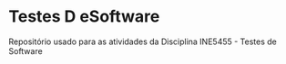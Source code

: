 # Testes D eSoftware
Repositório usado para as atividades da Disciplina INE5455 - Testes de Software
